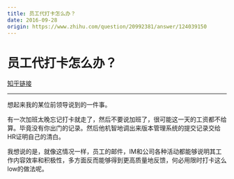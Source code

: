```yaml
---
title: 员工代打卡怎么办？
date: 2016-09-28
origin: https://www.zhihu.com/question/20992381/answer/124039150
---
```

# 员工代打卡怎么办？

[知乎链接](https://www.zhihu.com/question/20992381/answer/124039150)

---------

<span class="RichText ztext CopyrightRichText-richText" itemprop="text"><p>想起来我的某位前领导说到的一件事。</p><p>有一次加班太晚忘记打卡就走了，然后不要说加班了，很可能这一天的工资都不给算。毕竟没有你出门的记录。然后他机智地调出来版本管理系统的提交记录交给HR证明自己的清白。</p>我想说的是，就像这情况一样，员工的邮件，IM和公司各种活动都能够说明其工作内容效率和积极性，多方面反而能够得到更高质量地反馈，何必用限时打卡这么low的做法呢。</span>